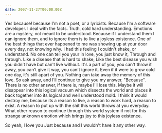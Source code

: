 ```yaml
---
date: 2007-11-27T00:00:00Z
---
```

Yes because! because I'm not a poet, or a lyricists. Because I'm a software developer. I deal with the facts. Truth, cold hard understanding. Emotions are a mystery, not meant to be understood. Because if I understand them I can ignore them, and to ignore them is to live a joyless existence. One of the best things that ever happened to me was showing up at your door every day, not knowing why. I had this feeling I couldn't shake, or understand. No one can tell you your in love, you just know it, Through and through. Like a disease that is hard to shake, Like the best disease you wish you didn't have but can't live without. It's a part of you, you can't throw it away, you can't give it way, you can't ignore it. Even if it were to grow cold one day, it's still apart of you. Nothing can take away the memory of this love. So ask away, and I'll continue to give you my answer, "Because". There is no other answer, if there is, maybe I'll lose this. Maybe it will disappear into this logical vacuum which dissects the world and places it back together into its logical and well understood mold. I think it would destroy me, because its a reason to live, a reason to work hard, a reason to exist. A reason to put up with the shit this world throws at you everyday. What other reason to continue through this world system if not for this strange unknown emotion which brings joy to this joyless existence.

So yeah, I love you Just because and I wouldn't have it any other way.

